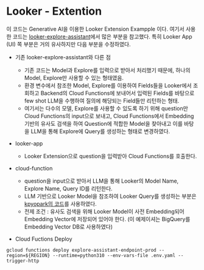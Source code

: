 # Looker - Extention

이 코드는 Generative AI을 이용한 Looker Extension Exampple 이다.
여기서 사용한 코드는 [looker-explore-assistant](https://github.com/LukaFontanilla/looker-explore-assistant/)에서 많은 부분을 참고했다. 특히 Looker App (UI) 쪽 부분은 거의 유사하지만 다음 부분을 수정하였다.

* 기존 looker-explore-assistant와 다른 점
   * 기존 코드는 Model과 Explore를 입력으로 받아서 처리했기 때문에, 하나의 Model, Explore만 사용할 수 있는 형태였음.
   * 환경 변수에서 참조한 Model, Explore를 이용하여 Fields들을 Looker에서 조회하고 Backend의 Cloud Functions에 보내어서 입력된 Fields를 바탕으로 few shot LLM을 수행하여 질의에 해당되는 Field들만 리턴하는 형태.
   * 여기서는 다수의 모델, Explore를 사용할 수 있도록 하기 위해 question만 Cloud Functions의 input으로 보내고, Cloud Functions에서 Embedding 기반의 유사도 검색을 하여 Question에 적합한 Model을 찾아내고 이를 바탕을 LLM을 통해 Explore에 Query를 생성하는 형태로 변경하였다.

* looker-app
  * Looker Extension으로 question을 입력받아 Cloud Functions를 호출한다.

* cloud-function
  * question을 input으로 받아서 LLM을 통해 Looker의 Model Name, Explore Name, Query ID를 리턴한다.
  * LLM 기반으로 Looker Model을 참조하여 Looker Query를 생성하는 부분은 [kpyopark의 코드](https://github.com/kpyopark/looker_palm_integration/blob/main/lookml_explorer.ipynb)를 사용하였다.
  * 전제 조건 : 유사도 검색을 위해 Looker Model이 사전 Embedding되어 Embedding Vector에 저장되어 있어야 한다. (이 예제이셔는 BigQuery를 Embedding Vector DB로 사용하였다)

* Cloud Fuctions Deploy
```
gcloud functions deploy explore-assistant-endpoint-prod --region=${REGION} --runtime=python310 --env-vars-file .env.yaml --trigger-http
```



